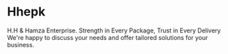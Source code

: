 # Hhepk
H.H &amp; Hamza Enterprise. Strength in Every Package, Trust in Every Delivery We're happy to discuss your needs and offer tailored solutions for your business.
